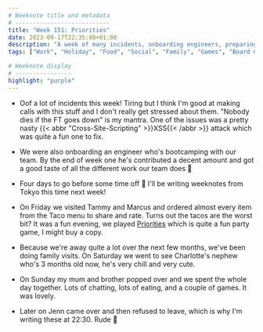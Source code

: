 ```yaml
---
# Weeknote title and metadata
# ---------------------------
title: "Week 151: Priorities"
date: 2023-09-17T22:35:00+01:00
description: "A week of many incidents, onboarding engineers, preparing for Japan, eating lots of average tacos, family visits, board games, and friends."
tags: ["Work", "Holiday", "Food", "Social", "Family", "Games", "Board Games"]

# Weeknote display
# ----------------
highlight: "purple"
---
```


  * Oof a lot of incidents this week! Tiring but I think I'm good at making calls with this stuff and I don't really get stressed about them. "Nobody dies if the FT goes down" is my mantra. One of the issues was a pretty nasty {{< abbr "Cross-Site-Scripting" >}}XSS{{< /abbr >}} attack which was quite a fun one to fix.

  * We were also onboarding an engineer who's bootcamping with our team. By the end of week one he's contributed a decent amount and got a good taste of all the different work our team does :muscle:

  * Four days to go before some time off :tada: I'll be writing weeknotes from Tokyo this time next week!

  * On Friday we visited Tammy and Marcus and ordered almost every item from the Taco menu to share and rate. Turns out the tacos are the worst bit? It was a fun evening, we played [Priorities](https://boardgamegeek.com/boardgame/345056/priorities) which is quite a fun party game, I might buy a copy.

  * Because we're away quite a lot over the next few months, we've been doing family visits. On Saturday we went to see Charlotte's nephew who's 3 months old now, he's very chill and very cute.

  * On Sunday my mum and brother popped over and we spent the whole day together. Lots of chatting, lots of eating, and a couple of games. It was lovely.

  * Later on Jenn came over and then refused to leave, which is why I'm writing these at 22:30. Rude :yellow_heart:
